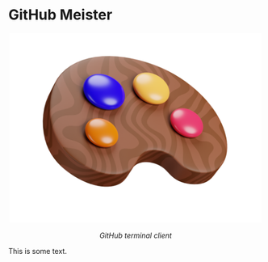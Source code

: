 # GitHub Meister

<div align="center">
  <img src="assets/logo.png" width="500"/>
  <p>
    <i>GitHub terminal client</i>
  </p>
</div>

This is some text.
